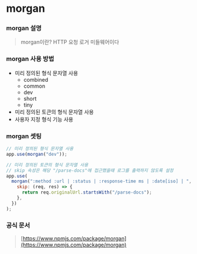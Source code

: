 # morgan

### morgan 설명

> morgan이란? HTTP 요청 로거 미들웨어이다

### morgan 사용 방법

- 미리 정의된 형식 문자열 사용
  - combined
  - common
  - dev
  - short
  - tiny
- 미리 정의된 토큰의 형식 문자열 사용
- 사용자 지정 형식 기능 사용

### morgan 셋팅

```js
// 미리 정의된 형식 문자열 사용
app.use(morgan("dev"));

// 미리 정의된 토큰의 형식 문자열 사용
// skip 속성은 해당 "/parse-docs"에 접근했을때 로그를 출력하지 않도록 설정
app.use(
  morgan(":method :url | :status | :response-time ms | :date[iso] | ", {
    skip: (req, res) => {
      return req.originalUrl.startsWith("/parse-docs");
    },
  })
);
```

### 공식 문서

> [https://www.npmjs.com/package/morgan](https://www.npmjs.com/package/morgan)
